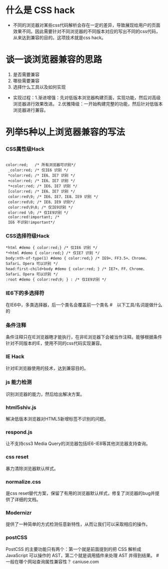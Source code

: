 # 什么是 CSS hack
* 不同的浏览器对某些css代码解析会存在一定的差异，导致展现给用户的页面效果不同。因此需要针对不同浏览器的不同版本对应的写出不同的css代码，从来达到兼容的目的。这项技术就是css hack。
# 谈一谈浏览器兼容的思路
1. 是否需要兼容
2. 哪些需要兼容
3. 选择什么工具以及如何实现
* 实现过程：1.渐进增强：先对低版本浏览器构建页面，实现功能，然后对高级浏览器进行效果改进。
			2.优雅降级：一开始构建完整的功能，然后针对低版本浏览器进行兼容。
# 列举5种以上浏览器兼容的写法
### CSS属性级Hack 
```

color:red;   /* 所有浏览器可识别*/
 _color:red; /* 仅IE6 识别 */ 
 *color:red; /* IE6、IE7 识别 */ 
 +color:red; /* IE6、IE7 识别 */ 
 *+color:red; /* IE6、IE7 识别 */ 
 [color:red; /* IE6、IE7 识别 */ 
 color:red\9; /* IE6、IE7、IE8、IE9 识别 */ 
 color:red\0; /* IE8、IE9 识别*/ 
 color:red\9\0; /* 仅IE9识别 */ 
 olor:red \0; /* 仅IE9识别 */ 
 color:red!important; /* 
 IE6 不识别!important*/

```
### CSS选择符级Hack
```
*html #demo { color:red;} /* 仅IE6 识别 */ 
*+html #demo { color:red;} /* 仅IE7 识别 */ 
body:nth-of-type(1) #demo { color:red;} /* IE9+、FF3.5+、Chrome、Safari、Opera 可以识别 */ 
head:first-child+body #demo { color:red; } /* IE7+、FF、Chrome、Safari、Opera 可以识别 */ 
:root #demo { color:red\9; } : /* 仅IE9识别 */

```
### IE6下的多选择符
在IE6中，多类选择器，后一个类名会覆盖前一个类名
#　以下工具/名词是做什么的
### 条件注释
条件注释只在IE浏览器瞎才能执行，在非IE浏览器下会被当作注释。能够根据条件针对不同版本的IE，使用不同的css代码实现兼容。
### IE Hack
针对IE浏览器使用的技术，达到兼容目的。
### js 能力检测
识别浏览器的能力，然后给出解决方案。
### html5shiv.js
解决低版本浏览器对HTML5新增标签不识别的问题。
### respond.js
让不支持css3 Media Query的浏览器包括IE6-IE8等其他浏览器支持查询。
### css reset
暴力清除浏览器默认样式。
### normalize.css
是css reset替代方案，保留了有用的浏览器默认样式，修复了浏览器的bug并提供了详细的文档。
### Modernizr
提供了一种简单的方式检测任意新特性，从而让我们可以采取相应的操作。
### postCSS
PostCSS 的主要功能只有两个：第一个就是前面提到的把 CSS 解析成 JavaScript 可以操作的 AST，第二个就是调用插件来处理 AST 并得到结果。
#　一般在哪个网站查询属性兼容性？
caniuse.com
